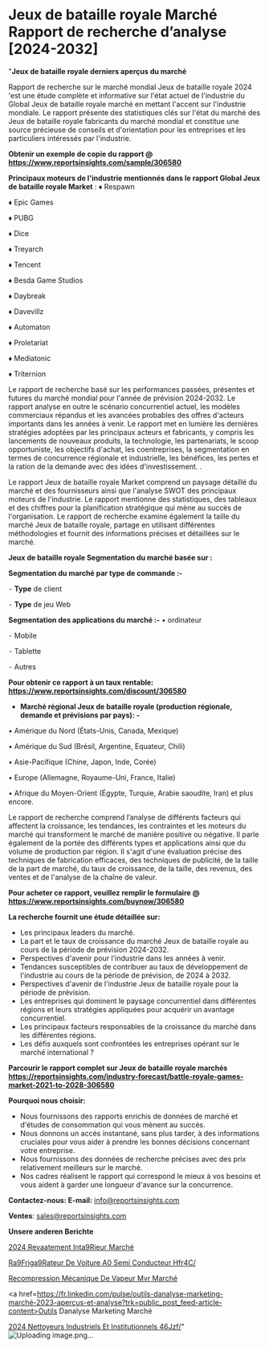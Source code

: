# Jeux de bataille royale Marché Rapport de recherche d’analyse [2024-2032]

"<strong>Jeux de bataille royale derniers aperçus du marché</strong>

Rapport de recherche sur le marché mondial Jeux de bataille royale 2024 'est une étude complète et informative sur l'état actuel de l'industrie du Global Jeux de bataille royale marché en mettant l'accent sur l'industrie mondiale. Le rapport présente des statistiques clés sur l'état du marché des Jeux de bataille royale fabricants du marché mondial et constitue une source précieuse de conseils et d'orientation pour les entreprises et les particuliers intéressés par l'industrie.

<strong>Obtenir un exemple de copie du rapport @ <a href=https://www.reportsinsights.com/sample/306580>https://www.reportsinsights.com/sample/306580</a></strong>

<strong>Principaux moteurs de l'industrie mentionnés dans le rapport Global Jeux de bataille royale Market</strong> :
♦ Respawn

♦ Epic Games

♦ PUBG

♦ Dice

♦ Treyarch

♦ Tencent

♦ Besda Game Studios

♦ Daybreak

♦ Davevillz

♦ Automaton

♦ Proletariat

♦ Mediatonic

♦ Triternion

Le rapport de recherche basé sur les performances passées, présentes et futures du marché mondial pour l'année de prévision 2024-2032. Le rapport analyse en outre le scénario concurrentiel actuel, les modèles commerciaux répandus et les avancées probables des offres d'acteurs importants dans les années à venir. Le rapport met en lumière les dernières stratégies adoptées par les principaux acteurs et fabricants, y compris les lancements de nouveaux produits, la technologie, les partenariats, le scoop opportuniste, les objectifs d'achat, les coentreprises, la segmentation en termes de concurrence régionale et industrielle, les bénéfices, les pertes et la ration de la demande avec des idées d'investissement. .

Le rapport Jeux de bataille royale Market comprend un paysage détaillé du marché et des fournisseurs ainsi que l'analyse SWOT des principaux moteurs de l'industrie. Le rapport mentionne des statistiques, des tableaux et des chiffres pour la planification stratégique qui mène au succès de l'organisation. Le rapport de recherche examine également la taille du marché Jeux de bataille royale, partage en utilisant différentes méthodologies et fournit des informations précises et détaillées sur le marché.

<strong>Jeux de bataille royale Segmentation du marché basée sur :</strong>

<strong>Segmentation du marché par type de commande :-</strong>

⁃ <strong>Type</strong> de client

⁃ <strong>Type</strong> de jeu Web

<strong>Segmentation des applications du marché :-</strong>
• ordinateur

⁃ Mobile

⁃ Tablette

⁃ Autres

<strong>Pour obtenir ce rapport à un taux rentable: <a href=https://www.reportsinsights.com/discount/306580>https://www.reportsinsights.com/discount/306580</a></strong>
<ul>
  <li><strong>Marché régional Jeux de bataille royale (production régionale, demande et prévisions par pays): -</strong></li>
</ul>
• Amérique du Nord (États-Unis, Canada, Mexique)

• Amérique du Sud (Brésil, Argentine, Equateur, Chili)

• Asie-Pacifique (Chine, Japon, Inde, Corée)

• Europe (Allemagne, Royaume-Uni, France, Italie)

• Afrique du Moyen-Orient (Égypte, Turquie, Arabie saoudite, Iran) et plus encore.

Le rapport de recherche comprend l’analyse de différents facteurs qui affectent la croissance, les tendances, les contraintes et les moteurs du marché qui transforment le marché de manière positive ou négative. Il parle également de la portée des différents types et applications ainsi que du volume de production par région. Il s'agit d'une évaluation précise des techniques de fabrication efficaces, des techniques de publicité, de la taille de la part de marché, du taux de croissance, de la taille, des revenus, des ventes et de l'analyse de la chaîne de valeur.

<strong>Pour acheter ce rapport, veuillez remplir le formulaire @   <a href=https://www.reportsinsights.com/buynow/306580>https://www.reportsinsights.com/buynow/306580</a></strong>

<strong>La recherche fournit une étude détaillée sur:</strong>
<ul>
  <li>Les principaux leaders du marché.</li>
  <li>La part et le taux de croissance du marché Jeux de bataille royale au cours de la période de prévision 2024-2032.</li>
  <li>Perspectives d'avenir pour l'industrie dans les années à venir.</li>
  <li>Tendances susceptibles de contribuer au taux de développement de l'industrie au cours de la période de prévision, de 2024 à 2032.</li>
  <li>Perspectives d'avenir de l'industrie Jeux de bataille royale pour la période de prévision.</li>
  <li>Les entreprises qui dominent le paysage concurrentiel dans différentes régions et leurs stratégies appliquées pour acquérir un avantage concurrentiel.</li>
  <li>Les principaux facteurs responsables de la croissance du marché dans les différentes régions.</li>
  <li>Les défis auxquels sont confrontées les entreprises opérant sur le marché international ?</li>
</ul>

<strong>Parcourir le rapport complet sur Jeux de bataille royale marchés <a href=https://reportsinsights.com/industry-forecast/battle-royale-games-market-2021-to-2028-306580>https://reportsinsights.com/industry-forecast/battle-royale-games-market-2021-to-2028-306580</a></strong>

<strong>Pourquoi nous choisir:</strong>
<ul>
  <li>Nous fournissons des rapports enrichis de données de marché et d'études de consommation qui vous mènent au succès.</li>
  <li>Nous donnons un accès instantané, sans plus tarder, à des informations cruciales pour vous aider à prendre les bonnes décisions concernant votre entreprise.</li>
  <li>Nous fournissons des données de recherche précises avec des prix relativement meilleurs sur le marché.</li>
  <li>Nos cadres réalisent le rapport qui correspond le mieux à vos besoins et vous aident à garder une longueur d'avance sur la concurrence.</li>
</ul>
<strong>Contactez-nous:
</strong><strong>E-mail:</strong> <a href=mailto:info@reportsinsights.com>info@reportsinsights.com</a>

<strong>Ventes</strong>: <a href=mailto:sales@reportsinsights.com>sales@reportsinsights.com</a>

<strong>Unsere anderen Berichte</strong>

<a href=https://www.linkedin.com/pulse/2024-rev%C3%AAtement-int%C3%A9rieur-march%C3%A9-informations-sokuc/>2024 Revaatement Inta9Rieur Marché</a>

<a href=https://www.linkedin.com/pulse/r%C3%A9frig%C3%A9rateur-de-voiture-%C3%A0-semi-conducteur-hfr4c/>Ra9Friga9Rateur De Voiture A0 Semi Conducteur Hfr4C/</a>

<a href=https://www.linkedin.com/pulse/recompression-mécanique-de-vapeur-mvr-marchéanalyse-srsxc/>Recompression Mécanique De Vapeur Mvr Marché</a>

<a href=https://fr.linkedin.com/pulse/outils-danalyse-marketing-marché-2023-aperçus-et-analyse?trk=public_post_feed-article-content>Outils Danalyse Marketing Marché</a>

<a href=https://www.linkedin.com/pulse/2024-nettoyeurs-industriels-et-institutionnels-46jzf/>2024 Nettoyeurs Industriels Et Institutionnels 46Jzf/</a>"
![Uploading image.png…]()
